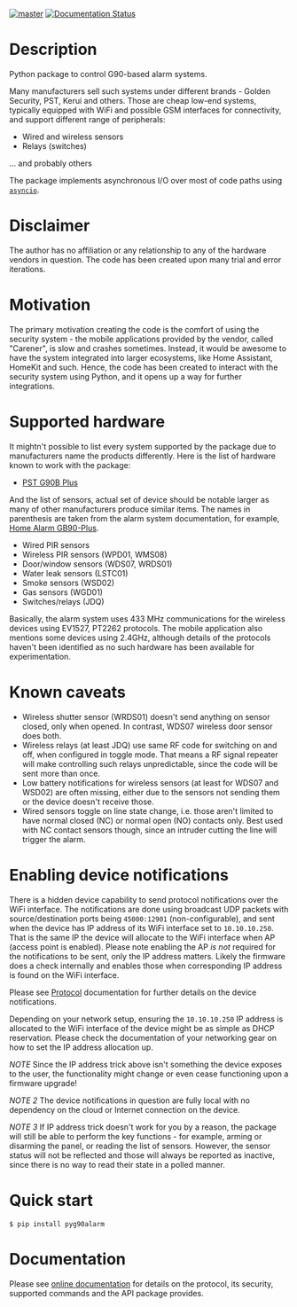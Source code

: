 [![master](https://github.com/hostcc/pyg90alarm/actions/workflows/main.yml/badge.svg?branch=master)](https://github.com/hostcc/pyg90alarm/tree/master)
[![Documentation Status](https://readthedocs.org/projects/pyg90alarm/badge/?version=stable)](https://pyg90alarm.readthedocs.io/en/stable/?badge=stable)

# Description

Python package to control G90-based alarm systems.

Many manufacturers sell such systems under different brands - Golden Security,
PST, Kerui and others. Those are cheap low-end systems, typically equipped with
WiFi and possible GSM interfaces for connectivity, and support different range
of peripherals:
* Wired and wireless sensors
* Relays (switches)

... and probably others

The package implements asynchronous I/O over most of code paths using
[`asyncio`](https://docs.python.org/3/library/asyncio.html).

# Disclaimer

The author has no affiliation or any relationship to any of the hardware
vendors in question. The code has been created upon many trial and error
iterations.

# Motivation

The primary motivation creating the code is the comfort of using the security
system - the mobile applications provided by the vendor, called "Carener", is
slow and crashes sometimes. Instead, it would be awesome to have the system
integrated into larger ecosystems, like Home Assistant, HomeKit and such.
Hence, the code has been created to interact with the security system using
Python, and it opens up a way for further integrations.

# Supported hardware

It mightn't possible to list every system supported by the package due to
manufacturers name the products differently.  Here is the list of hardware
known to work with the package:
* [PST G90B Plus](http://www.cameralarms.com/products/auto_dial_alarm_system/185.html)

And the list of sensors, actual set of device should be notable larger as many
of other manufacturers produce similar items. The names in parenthesis are
taken from the alarm system documentation, for example, [Home Alarm GB90-Plus](https://archive.org/details/HomeAlarmGB90-Plus/G90B%20plus%20WIFIGSMGPRS%20alarm%20system%20user%20manual/page/n7/mode/2up).

  * Wired PIR sensors
  * Wireless PIR sensors (WPD01, WMS08)
  * Door/window sensors (WDS07, WRDS01)
  * Water leak sensors (LSTC01)
  * Smoke sensors (WSD02)
  * Gas sensors (WGD01)
  * Switches/relays (JDQ)

Basically, the alarm system uses 433 MHz communications for the wireless
devices using EV1527, PT2262 protocols. The mobile application also mentions
some devices using 2.4GHz, although details of the protocols haven't been
identified as no such hardware has been available for experimentation.

# Known caveats

* Wireless shutter sensor (WRDS01) doesn't send anything on sensor closed, only
  when opened. In contrast, WDS07 wireless door sensor does both.
* Wireless relays (at least JDQ) use same RF code for switching on and off,
  when configured in toggle mode. That means a RF signal repeater will make
  controlling such relays unpredictable, since the code will be sent more than
  once.
* Low battery notifications for wireless sensors (at least for WDS07 and WSD02)
  are often missing, either due to the sensors not sending them or the device
  doesn't receive those.
* Wired sensors toggle on line state change, i.e. those aren't limited to have
  normal closed (NC) or normal open (NO) contacts only. Best used with NC
  contact sensors though, since an intruder cutting the line will trigger the
  alarm.

# Enabling device notifications

There is a hidden device capability to send protocol notifications over the
WiFi interface. The notifications are done using broadcast UDP packets with
source/destination ports being `45000:12901` (non-configurable), and sent when
the device has IP address of its WiFi interface set to `10.10.10.250`. That is
the same IP the device will allocate to the WiFi interface when AP (access
point is enabled). Please note enabling the AP *is not* required for the
notifications to be sent, only the IP address matters. Likely the firmware does
a check internally and enables those when corresponding IP address is found on
the WiFi interface.

Please see
[Protocol](https://pyg90alarm.readthedocs.io/en/stable/protocol.html)
documentation for further details on the device notifications.

Depending on your network setup, ensuring the `10.10.10.250` IP address is
allocated to the WiFi interface of the device might be as simple as DHCP
reservation. Please check the documentation of your networking gear on how to
set the IP address allocation up.

*NOTE* Since the IP address trick above isn't something the device exposes to the
user, the functionality might change or even cease functioning upon a firmware
upgrade!

*NOTE 2* The device notifications in question are fully local with no dependency
on the cloud or Internet connection on the device.

*NOTE 3* If IP address trick doesn't work for you by a reason, the package will
still be able to perform the key functions - for example, arming or disarming
the panel, or reading the list of sensors. However, the sensor status will not
be reflected and those will always be reported as inactive, since there is no
way to read their state in a polled manner.

# Quick start

    $ pip install pyg90alarm

# Documentation

Please see [online documentation](https://pyg90alarm.readthedocs.io) for
details on the protocol, its security, supported commands and the API package
provides.
